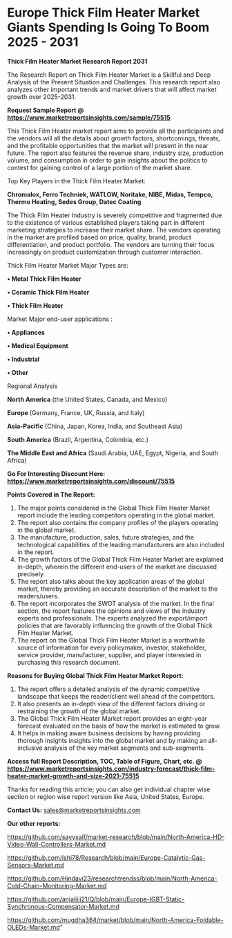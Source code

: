 # Europe Thick Film Heater Market Giants Spending Is Going To Boom 2025 - 2031

<strong>Thick Film Heater Market Research Report 2031</strong>

The Research Report on Thick Film Heater Market is a Skillful and Deep Analysis of the Present Situation and Challenges. This research report also analyzes other important trends and market drivers that will affect market growth over 2025-2031.

<strong>Request Sample Report @ <a href=https://www.marketreportsinsights.com/sample/75515>https://www.marketreportsinsights.com/sample/75515</a></strong>

This Thick Film Heater market report aims to provide all the participants and the vendors will all the details about growth factors, shortcomings, threats, and the profitable opportunities that the market will present in the near future. The report also features the revenue share, industry size, production volume, and consumption in order to gain insights about the politics to contest for gaining control of a large portion of the market share.

Top Key Players in the Thick Film Heater Market:

<strong>Chromalox, Ferro Techniek, WATLOW, Noritake, NIBE, Midas, Tempco, Thermo Heating, Sedes Group, Datec Coating</strong>

The Thick Film Heater Industry is severely competitive and fragmented due to the existence of various established players taking part in different marketing strategies to increase their market share. The vendors operating in the market are profiled based on price, quality, brand, product differentiation, and product portfolio. The vendors are turning their focus increasingly on product customization through customer interaction.

Thick Film Heater Market Major Types are:

<strong>• Metal Thick Film Heater

• Ceramic Thick Film Heater

• Thick Film Heater</strong>

Market Major end-user applications :

<strong>• Appliances

• Medical Equipment

• Industrial

• Other</strong>

Regional Analysis

</u><strong><b>North America</b></strong> (the United States, Canada, and Mexico)

<strong><b>Europe </b></strong>(Germany, France, UK, Russia, and Italy)

<strong><b>Asia-Pacific</b></strong> (China, Japan, Korea, India, and Southeast Asia)

<strong><b>South America</b></strong> (Brazil, Argentina, Colombia, etc.)

<strong><b>The Middle East and Africa</b></strong> (Saudi Arabia, UAE, Egypt, Nigeria, and South Africa)

<strong>Go For Interesting Discount Here: <a href=https://www.marketreportsinsights.com/discount/75515>https://www.marketreportsinsights.com/discount/75515</a></strong>

<strong>Points Covered in The Report:</strong>
<ol>
  <li>The major points considered in the Global Thick Film Heater Market report include the leading competitors operating in the global market.</li>
  <li>The report also contains the company profiles of the players operating in the global market.</li>
  <li>The manufacture, production, sales, future strategies, and the technological capabilities of the leading manufacturers are also included in the report.</li>
  <li>The growth factors of the Global Thick Film Heater Market are explained in-depth, wherein the different end-users of the market are discussed precisely.</li>
  <li>The report also talks about the key application areas of the global market, thereby providing an accurate description of the market to the readers/users.</li>
  <li>The report incorporates the SWOT analysis of the market. In the final section, the report features the opinions and views of the industry experts and professionals. The experts analyzed the export/import policies that are favorably influencing the growth of the Global Thick Film Heater Market.</li>
  <li>The report on the Global Thick Film Heater Market is a worthwhile source of information for every policymaker, investor, stakeholder, service provider, manufacturer, supplier, and player interested in purchasing this research document.</li>
</ol>
<strong>Reasons for Buying Global Thick Film Heater Market Report:</strong>

<ol>
  <li>The report offers a detailed analysis of the dynamic competitive landscape that keeps the reader/client well ahead of the competitors.</li>
  <li>It also presents an in-depth view of the different factors driving or restraining the growth of the global market.</li>
  <li>The Global Thick Film Heater Market report provides an eight-year forecast evaluated on the basis of how the market is estimated to grow.</li>
  <li>It helps in making aware business decisions by having providing thorough insights insights into the global market and by making an all-inclusive analysis of the key market segments and sub-segments.</li>
</ol>
<strong>Access full Report Description, TOC, Table of Figure, Chart, etc. @ <a href=https://www.marketreportsinsights.com/industry-forecast/thick-film-heater-market-growth-and-size-2021-75515>https://www.marketreportsinsights.com/industry-forecast/thick-film-heater-market-growth-and-size-2021-75515</a></strong>


Thanks for reading this article; you can also get individual chapter wise section or region wise report version like Asia, United States, Europe.

<strong>Contact Us:</strong>
sales@marketreportsinsights.com

<strong>Our other reports:</strong>

<a href=https://github.com/sayysaif/market-research/blob/main/North-America-HD-Video-Wall-Controllers-Market.md>https://github.com/sayysaif/market-research/blob/main/North-America-HD-Video-Wall-Controllers-Market.md</a>

<a href=https://github.com/Ishi78/Research/blob/main/Europe-Catalytic-Gas-Sensors-Market.md>https://github.com/Ishi78/Research/blob/main/Europe-Catalytic-Gas-Sensors-Market.md</a>

<a href=https://github.com/Hindavi23/researchtrendss/blob/main/North-America-Cold-Chain-Monitoring-Market.md>https://github.com/Hindavi23/researchtrendss/blob/main/North-America-Cold-Chain-Monitoring-Market.md</a>

<a href=https://github.com/anjaliiii21/Q/blob/main/Europe-IGBT-Static-Synchronous-Compensator-Market.md>https://github.com/anjaliiii21/Q/blob/main/Europe-IGBT-Static-Synchronous-Compensator-Market.md</a>

<a href=https://github.com/mugdha364/market/blob/main/North-America-Foldable-OLEDs-Market.md>https://github.com/mugdha364/market/blob/main/North-America-Foldable-OLEDs-Market.md</a>"
